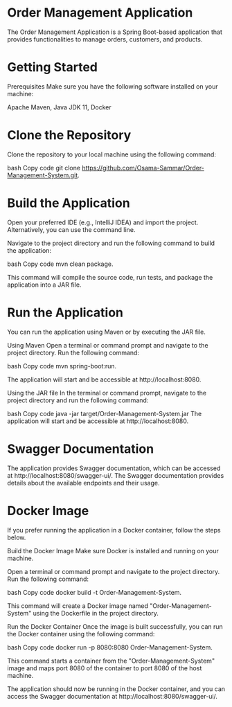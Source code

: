 # Order Management Application
The Order Management Application is a Spring Boot-based application that provides functionalities to manage orders, customers, and products.

# Getting Started
Prerequisites
Make sure you have the following software installed on your machine:

Apache Maven,
Java JDK 11,
Docker 

# Clone the Repository
Clone the repository to your local machine using the following command:

bash
Copy code
git clone https://github.com/Osama-Sammar/Order-Management-System.git.

# Build the Application
Open your preferred IDE (e.g., IntelliJ IDEA) and import the project. Alternatively, you can use the command line.

Navigate to the project directory and run the following command to build the application:

bash
Copy code
mvn clean package.

This command will compile the source code, run tests, and package the application into a JAR file.

# Run the Application
You can run the application using Maven or by executing the JAR file.

Using Maven
Open a terminal or command prompt and navigate to the project directory. Run the following command:

bash
Copy code
mvn spring-boot:run.

The application will start and be accessible at http://localhost:8080.

Using the JAR file
In the terminal or command prompt, navigate to the project directory and run the following command:

bash
Copy code
java -jar target/Order-Management-System.jar
The application will start and be accessible at http://localhost:8080.

# Swagger Documentation
The application provides Swagger documentation, which can be accessed at http://localhost:8080/swagger-ui/. The Swagger documentation provides details about the available endpoints and their usage.

# Docker Image 
If you prefer running the application in a Docker container, follow the steps below.

Build the Docker Image
Make sure Docker is installed and running on your machine.

Open a terminal or command prompt and navigate to the project directory. Run the following command:

bash
Copy code
docker build -t Order-Management-System.

This command will create a Docker image named "Order-Management-System" using the Dockerfile in the project directory.

Run the Docker Container
Once the image is built successfully, you can run the Docker container using the following command:

bash
Copy code
docker run -p 8080:8080 Order-Management-System.

This command starts a container from the "Order-Management-System" image and maps port 8080 of the container to port 8080 of the host machine.

The application should now be running in the Docker container, and you can access the Swagger documentation at http://localhost:8080/swagger-ui/.






